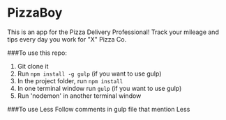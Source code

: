 # PizzaBoy
This is an app for the Pizza Delivery Professional! Track your mileage and tips every day you work for "X" Pizza Co.

###To use this repo:
1. Git clone it
2. Run `npm install -g gulp` (if you want to use gulp)
3. In the project folder, run `npm install`
4. In one terminal window run `gulp` (if you want to use gulp)
5. Run 'nodemon' in another terminal window

###To use Less
Follow comments in gulp file that mention Less

